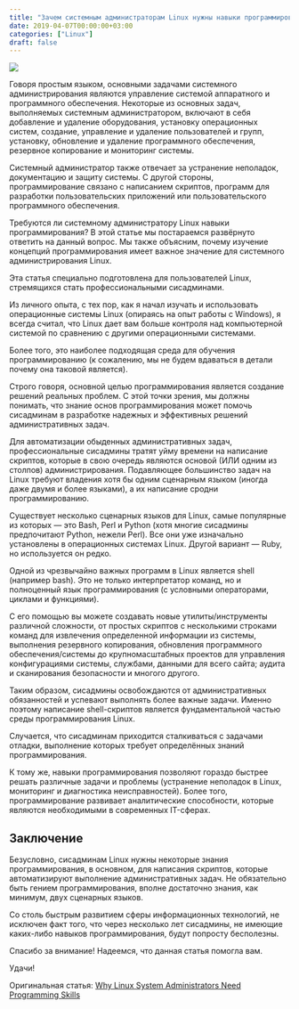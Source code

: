 ```yaml
---
title: "Зачем системным администраторам Linux нужны навыки программирования"
date: 2019-04-07T00:00:00+03:00
categories: ["Linux"]
draft: false
---
```


![](/posts/зачем-системным-администраторам-linux-ну/shapka3-1.jpg)

Говоря простым языком, основными задачами системного администрирования являются управление системой аппаратного и
программного обеспечения. Некоторые из основных задач, выполняемых системным администратором, включают в себя добавление
и удаление оборудования, установку операционных систем, создание, управление и удаление пользователей и групп, установку,
обновление и удаление программного обеспечения, резервное копирование и мониторинг системы.

Системный администратор также отвечает за устранение неполадок, документацию и защиту системы. С другой стороны,
программирование связано с написанием скриптов, программ для разработки пользовательских приложений или пользовательского
программного обеспечения.

Требуются ли системному администратору Linux навыки программирования? В этой статье мы постараемся развёрнуто ответить
на данный вопрос. Мы также объясним, почему изучение концепций программирования имеет важное значение для системного
администрирования Linux.

Эта статья специально подготовлена для пользователей Linux, стремящихся стать профессиональными сисадминами.

Из личного опыта, с тех пор, как я начал изучать и использовать операционные системы Linux (опираясь на опыт работы с
Windows), я всегда считал, что Linux дает вам больше контроля над компьютерной системой по сравнению с другими
операционными системами.

Более того, это наиболее подходящая среда для обучения программированию (к сожалению, мы не будем вдаваться в детали
почему она таковой является).

Строго говоря, основной целью программирования является создание решений реальных проблем. С этой точки зрения, мы должны
понимать, что знание основ программирования может помочь сисадминам в разработке надежных и эффективных решений
административных задач.

Для автоматизации обыденных административных задач, профессиональные сисадмины тратят уйму времени на написание скриптов,
которые в свою очередь являются основой (ИЛИ одним из столпов) администрирования. Подавляющее большинство задач на Linux
требуют владения хотя бы одним сценарным языком (иногда даже двумя и более языками), а их написание сродни программированию.

Существует несколько сценарных языков для Linux, самые популярные из которых — это Bash, Perl и Python (хотя многие
сисадмины предпочитают Python, нежели Perl). Все они уже изначально установлены в операционных системах Linux. Другой
вариант — Ruby, но используется он редко.

Одной из чрезвычайно важных программ в Linux является shell (например bash). Это не только интерпретатор команд, но и
полноценный язык программирования (с условными операторами, циклами и функциями).

С его помощью вы можете создавать новые утилиты/инструменты различной сложности, от простых скриптов с несколькими
строками команд для извлечения определенной информации из системы, выполнения резервного копирования, обновления
программного обеспечения/системы до крупномасштабных проектов для управления конфигурациями системы, службами, данными
для всего сайта; аудита и сканирования безопасности и многого другого.

Таким образом, сисадмины освобождаются от административных обязанностей и успевают выполнять более важные задачи. Именно
поэтому написание shell-скриптов является фундаментальной частью среды программирования Linux.

Случается, что сисадминам приходится сталкиваться с задачами отладки, выполнение которых требует определённых знаний программирования.

К тому же, навыки программирования позволяют гораздо быстрее решать различные задачи и проблемы (устранение неполадок в
Linux, мониторинг и диагностика неисправностей). Более того, программирование развивает аналитические способности, которые
являются необходимыми в современных IT-сферах.

## Заключение

Безусловно, сисадминам Linux нужны некоторые знания программирования, в основном, для написания скриптов, которые
автоматизируют выполнение административных задач. Не обязательно быть гением программирования, вполне достаточно знания,
как минимум, двух сценарных языков.

Со столь быстрым развитием сферы информационных технологий, не исключен факт того, что через несколько лет сисадмины, не
имеющие каких-либо навыков программирования, будут попросту бесполезны.

Спасибо за внимание! Надеемся, что данная статья помогла вам.

Удачи!

Оригинальная статья: [Why Linux System Administrators Need Programming Skills](https://www.tecmint.com/why-linux-system-administrators-need-programming-skills/)
